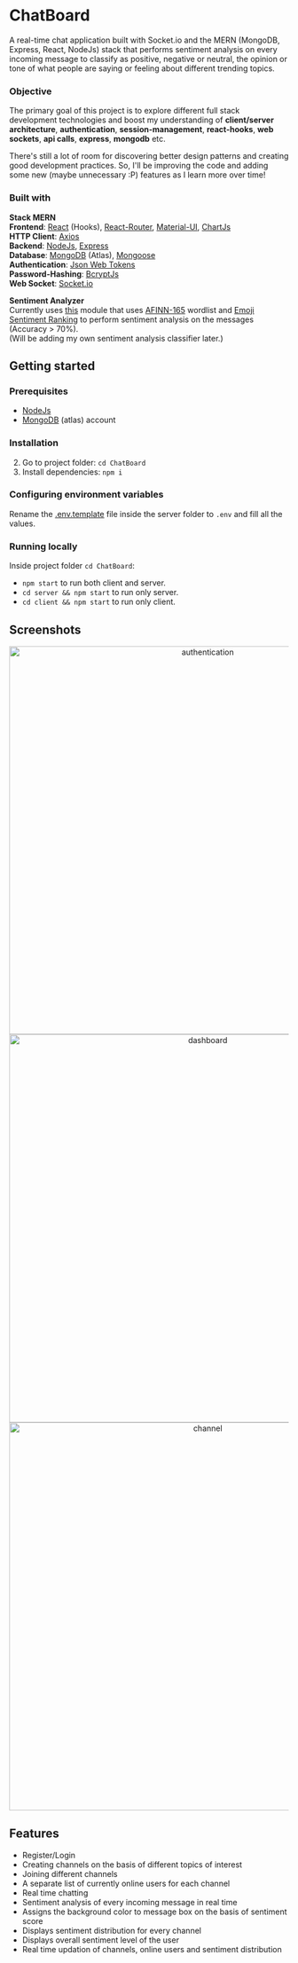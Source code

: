 # ChatBoard

A real-time chat application built with Socket.io and the MERN (MongoDB, Express, React, NodeJs) stack that performs sentiment analysis on every incoming message to classify as positive, negative or neutral, the opinion or tone of what people are saying or feeling about different trending topics.

### Objective

The primary goal of this project is to explore different full stack development technologies and boost my understanding of **client/server architecture**, **authentication**, **session-management**, **react-hooks**, **web sockets**, **api calls**, **express**, **mongodb** etc.

There's still a lot of room for discovering better design patterns and creating good development practices. So, I'll be improving the code and adding some new (maybe unnecessary :P) features as I learn more over time!

### Built with
    
**Stack MERN**    
**Frontend**: [React](https://reactjs.org/) (Hooks), [React-Router](https://reacttraining.com/react-router/), [Material-UI](https://material-ui.com/), [ChartJs](https://www.npmjs.com/package/react-chartjs-2)   
**HTTP Client**: [Axios](https://github.com/axios/axios)   
**Backend**: [NodeJs](https://nodejs.org/en/), [Express](https://expressjs.com/)   
**Database**: [MongoDB](https://www.mongodb.com/cloud/atlas) (Atlas), [Mongoose](https://mongoosejs.com/)    
**Authentication**: [Json Web Tokens](https://www.npmjs.com/package/jwt-then)    
**Password-Hashing**: [BcryptJs](https://www.npmjs.com/package/bcryptjs)   
**Web Socket**: [Socket.io](https://socket.io/)   
    
**Sentiment Analyzer**   
Currently uses [this](https://www.npmjs.com/package/sentiment) module that uses [AFINN-165](http://www2.imm.dtu.dk/pubdb/pubs/6010-full.html) wordlist and [Emoji Sentiment Ranking](https://journals.plos.org/plosone/article?id=10.1371/journal.pone.0144296) to perform sentiment analysis on the messages (Accuracy > 70%).    
(Will be adding my own sentiment analysis classifier later.)
    
## Getting started
    
### Prerequisites

- [NodeJs](https://nodejs.org/en/) 
- [MongoDB](https://www.mongodb.com/cloud/atlas) (atlas) account

### Installation


2. Go to project folder: `cd ChatBoard`
3. Install dependencies: `npm i`

### Configuring environment variables

Rename the [.env.template](/server/.env.template) file inside the server folder to `.env` and fill all the values.

### Running locally

Inside project folder ```cd ChatBoard```:
- `npm start` to run both client and server.
- `cd server && npm start` to run only server.
- `cd client && npm start` to run only client.

## Screenshots

<p align="center">
    <img src="https://i.postimg.cc/sfZSMdhW/1.jpg" alt="authentication" width="700"/>
    <img src="https://i.postimg.cc/dQ83MqC5/2.jpg" alt="dashboard" width="700"/>
    <img src="https://i.postimg.cc/GhmCMrx8/3.jpg" alt="channel" width="700"/>
</p>

## Features
   
- Register/Login
- Creating channels on the basis of different topics of interest
- Joining different channels
- A separate list of currently online users for each channel
- Real time chatting
- Sentiment analysis of every incoming message in real time
- Assigns the background color to message box on the basis of sentiment score
- Displays sentiment distribution for every channel
- Displays overall sentiment level of the user 
- Real time updation of channels, online users and sentiment distribution

